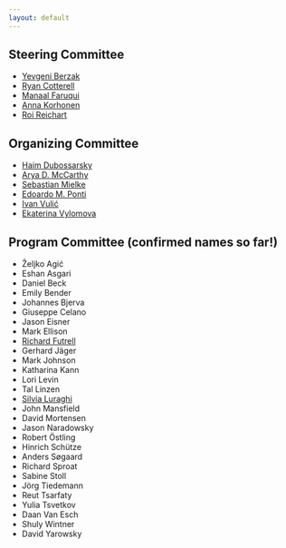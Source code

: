 ```yaml
---
layout: default
---
```


## Steering Committee

- [Yevgeni Berzak](http://people.csail.mit.edu/berzak/)
- [Ryan Cotterell](https://ryancotterell.github.io)
- [Manaal Faruqui](https://www.manaalfaruqui.com)
- [Anna Korhonen](https://www.cl.cam.ac.uk/~alk23/)
- [Roi Reichart](https://ie.technion.ac.il/~roiri/)

## Organizing Committee

- [Haim Dubossarsky](https://dblp.org/pers/hd/d/Dubossarsky:Haim)
- [Arya D. McCarthy](https://aryamccarthy.github.io)
- [Sebastian Mielke](https://github.com/sjmielke)
- [Edoardo M. Ponti](http://people.ds.cam.ac.uk/ep490/)
- [Ivan Vulić](http://people.ds.cam.ac.uk/iv250/)
- [Ekaterina Vylomova](https://scholar.google.ru/citations?user=JlVHhVUAAAAJ&hl=en)

## Program Committee (confirmed names so far!)

- Željko Agić
- Eshan Asgari
- Daniel Beck
- Emily Bender
- Johannes Bjerva
- Giuseppe Celano
- Jason Eisner
- Mark Ellison
- [Richard Futrell](http://socsci.uci.edu/~rfutrell/)
- Gerhard Jäger
- Mark Johnson
- Katharina Kann
- Lori Levin
- Tal Linzen
- [Silvia Luraghi](http://studiumanistici.unipv.it/?pagina=docenti&id=68)
- John Mansfield
- David Mortensen
- Jason Naradowsky
- Robert Östling
- Hinrich Schütze
- Anders Søgaard
- Richard Sproat
- Sabine Stoll
- Jörg Tiedemann
- Reut Tsarfaty
- Yulia Tsvetkov
- Daan Van Esch
- Shuly Wintner
- David Yarowsky
